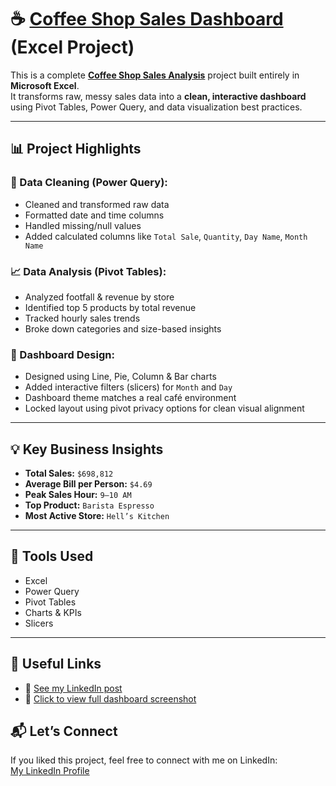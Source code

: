 # ☕ [Coffee Shop Sales Dashboard](https://github.com/pratik3232/Coffee-Shop-Sales-Analysis/blob/4209d2585048720fb74eb56d58a97d85d032bfac/Coffee%20Shop%20Analatics.png) (Excel Project)

This is a complete **[Coffee Shop Sales Analysis](https://github.com/pratik3232/Coffee-Shop-Sales-Analysis/blob/4209d2585048720fb74eb56d58a97d85d032bfac/Coffee%20Shop%20Analatics.png)** project built entirely in **Microsoft Excel**.  
It transforms raw, messy sales data into a **clean, interactive dashboard** using Pivot Tables, Power Query, and data visualization best practices.

---

## 📊 Project Highlights

### 🔧 Data Cleaning (Power Query):
- Cleaned and transformed raw data
- Formatted date and time columns
- Handled missing/null values
- Added calculated columns like `Total Sale`, `Quantity`, `Day Name`, `Month Name`

### 📈 Data Analysis (Pivot Tables):
- Analyzed footfall & revenue by store
- Identified top 5 products by total revenue
- Tracked hourly sales trends
- Broke down categories and size-based insights

### 🎨 Dashboard Design:
- Designed using Line, Pie, Column & Bar charts
- Added interactive filters (slicers) for `Month` and `Day`
- Dashboard theme matches a real café environment
- Locked layout using pivot privacy options for clean visual alignment

---

## 💡 Key Business Insights
- **Total Sales:** `$698,812`  
- **Average Bill per Person:** `$4.69`  
- **Peak Sales Hour:** `9–10 AM`  
- **Top Product:** `Barista Espresso`  
- **Most Active Store:** `Hell’s Kitchen`

---

## 📎 Tools Used
- Excel  
- Power Query  
- Pivot Tables  
- Charts & KPIs  
- Slicers

---

## 🔗 Useful Links

- 🔗 [See my LinkedIn post](https://www.linkedin.com/in/pratik-hingwe/)
- 📸 [Click to view full dashboard screenshot](https://github.com/pratik3232/Coffee-Shop-Sales-Analysis/blob/4209d2585048720fb74eb56d58a97d85d032bfac/Coffee%20Shop%20Analatics.png)
  


## 📬 Let’s Connect

If you liked this project, feel free to connect with me on LinkedIn:  
[My LinkedIn Profile](https://www.linkedin.com/in/pratik-hingwe/)


